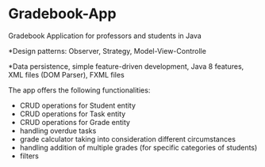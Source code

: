# Gradebook-App
Gradebook Application for professors and students in Java

*Design patterns: Observer, Strategy, Model-View-Controlle

*Data persistence, simple feature-driven development, Java 8 features, XML files (DOM Parser), FXML files

The app offers the following functionalities:
- CRUD operations for Student entity
- CRUD operations for Task entity
- CRUD operations for Grade entity
- handling overdue tasks
- grade calculator taking into consideration different circumstances
- handling addition of multiple grades (for specific categories of students)
- filters
